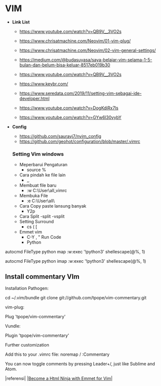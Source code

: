 # **VIM**

- **Link List**

  - https://www.youtube.com/watch?v=QB9V__3VO2s

  - https://www.chrisatmachine.com/Neovim/01-vim-plug/

  - https://www.chrisatmachine.com/Neovim/02-vim-general-settings/

  - https://medium.com/@budasuyasa/saya-belajar-vim-selama-1-5-bulan-dan-belum-bisa-keluar-8517eb019b30

  - https://www.youtube.com/watch?v=QB9V__3VO2s

  - https://www.keybr.com/

  - https://www.seredata.com/2019/11/setting-vim-sebagai-ide-developer.html
  
  - https://www.youtube.com/watch?v=DogKdiRx7ls
  
  - https://www.youtube.com/watch?v=GYw6l30vybY
  
- **Config**
  - https://github.com/sauravj7/nvim_config
  - https://github.com/geohot/configuration/blob/master/.vimrc
  
  
  ### Setting Vim windows
  - Meperbarui Pengaturan
    - source %
  - Cara pindah ke file lain
    - ,,
  - Membuat file baru
    - :w C:\User\all\_vimrc
  - Membuka File
    - :e C:\User\all\
  - Cara Copy paste lansung banyak
    - Y2p
  - Cara Split 
    -split
    -vsplit
  - Setting Surround
    - cs ( [
  - Emmet vim
    - C-Y ,
  " Run Code 
    - Python
    
autocmd FileType python map <buffer> <F9> :w<CR>:exec '!python3' shellescape(@%, 1)<CR>
  
autocmd FileType python imap <buffer> <F9> <esc>:w<CR>:exec '!python3' shellescape(@%, 1)<CR>
  
## Install commentary VIm
Installation
Pathogen:

cd ~/.vim/bundle
git clone git://github.com/tpope/vim-commentary.git

vim-plug:

Plug 'tpope/vim-commentary'

Vundle:

Plugin 'tpope/vim-commentary'

Further customization

Add this to your .vimrc file: noremap <leader>/ :Commentary<cr>

You can now toggle comments by pressing Leader+/, just like Sublime and Atom.

|referensi|
|[Become a Html Ninja with Emmet for Vim](https://medium.com/vim-drops/be-a-html-ninja-with-emmet-for-vim-feee15447ef1)|
